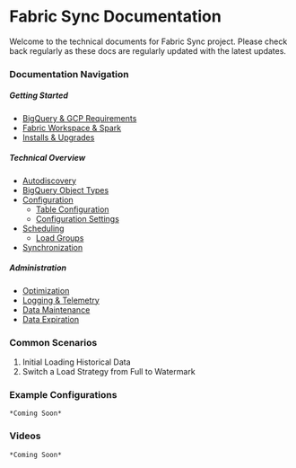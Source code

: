 # Fabric Sync Documentation

Welcome to the technical documents for Fabric Sync project. Please check back regularly as these docs are regularly updated with the latest updates.

### Documentation Navigation

##### Getting Started
- [BigQuery & GCP Requirements](BigQuery.md)
- [Fabric Workspace & Spark](Fabric.md)
- [Installs & Upgrades](Installation.md)

##### Technical Overview
- [Autodiscovery](Autodiscovery.md)
- [BigQuery Object Types](ObjectTypes.md) 
- [Configuration](Configuration.md)
    - [Table Configuration](TableConfiguration.md)
    - [Configuration Settings](ConfigurationSettings.md)
- [Scheduling](Scheduling.md)
    - [Load Groups](LoadGroups.md)
- [Synchronization](Synchronization.md)


##### Administration
- [Optimization](Optimizations.md)
- [Logging & Telemetry](Logging.md)
- [Data Maintenance](DataMaintenance.md)
- [Data Expiration](DataExpiration.md)


### Common Scenarios

1. Initial Loading Historical Data
2. Switch a Load Strategy from Full to Watermark

### Example Configurations

    *Coming Soon*

### Videos

    *Coming Soon*
